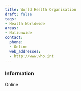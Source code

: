 ```yaml
---
title: World Health Organisation
draft: false
tags:
- Health Worldwide
areas:
- Nationwide
contact:
  phone:
  - Online
  web_addresses:
  - http://www.who.int
---
```


### Information
Online

